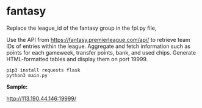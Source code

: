 # fantasy

Replace the league_id of the fantasy group in the fpl.py file,

Use the API from https://fantasy.premierleague.com/api/ to retrieve team IDs of entries within the league. Aggregate and fetch information such as points for each gameweek, transfer points, bank, and used chips.
Generate HTML-formatted tables and display them on port 19999.

```
pip3 install requests flask
python3 main.py
```

**Sample:**

http://113.190.44.146:19999/
